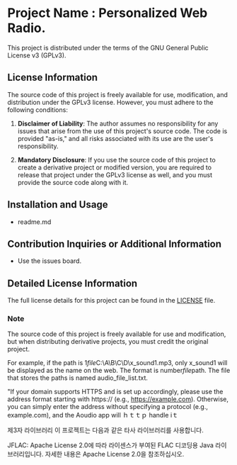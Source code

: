 # Project Name : Personalized Web Radio.
This project is distributed under the terms of the GNU General Public License v3 (GPLv3).

## License Information

The source code of this project is freely available for use, modification, and distribution under the GPLv3 license. However, you must adhere to the following conditions:

1. **Disclaimer of Liability**: The author assumes no responsibility for any issues that arise from the use of this project's source code. The code is provided "as-is," and all risks associated with its use are the user's responsibility.

2. **Mandatory Disclosure**: If you use the source code of this project to create a derivative project or modified version, you are required to release that project under the GPLv3 license as well, and you must provide the source code along with it.

## Installation and Usage
- readme.md

## Contribution Inquiries or Additional Information
- Use the issues board.

## Detailed License Information
The full license details for this project can be found in the [LICENSE](LICENSE) file.

### Note
The source code of this project is freely available for use and modification, but when distributing derivative projects, you must credit the original project.


For example, if the path is 1*file*C:\A\B\C\D\x_sound1.mp3, only x_sound1 will be displayed as the name on the web.
The format is number*file*path.
The file that stores the paths is named audio_file_list.txt.

"If your domain supports HTTPS and is set up accordingly, please use the address format starting with https:// (e.g., https://example.com). Otherwise, you can simply enter the address without specifying a protocol (e.g., example.com), and the Aoudio app will ｈｔｔｐ handle iｔ

제3자 라이브러리
이 프로젝트는 다음과 같은 타사 라이브러리를 사용합니다.

JFLAC: Apache License 2.0에 따라 라이센스가 부여된 FLAC 디코딩용 Java 라이브러리입니다.
자세한 내용은 Apache License 2.0을 참조하십시오.
